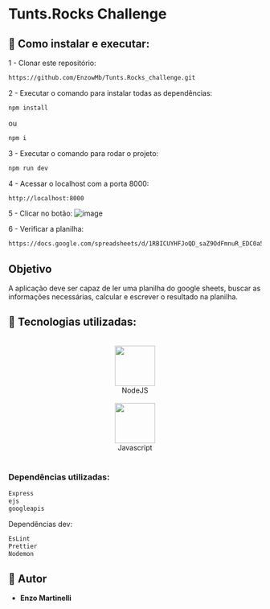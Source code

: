 # Tunts.Rocks Challenge

## 🎲 Como instalar e executar:

1 - Clonar este repositório:

```bash
https://github.com/EnzowMb/Tunts.Rocks_challenge.git
```

2 - Executar o comando para instalar todas as dependências:

```bash
npm install
```
ou
```bash
npm i
```

3 - Executar o comando para rodar o projeto:
```bash
npm run dev
```

4 - Acessar o localhost com a porta 8000:
```bash
http://localhost:8000
```

5 - Clicar no botão:
![image](https://github.com/EnzowMb/Tunts.Rocks_challenge/assets/89809584/377012ff-7271-4a5b-b33b-471ba5c00dfc)

6 - Verificar a planilha:
```bash
https://docs.google.com/spreadsheets/d/1RBICUYHFJoQD_saZ9OdFmnuR_EDC0a5uPiqBftzb_ds/edit?usp=sharing
```

## Objetivo

A aplicação deve ser capaz de ler uma planilha do google sheets, buscar as informações necessárias, calcular e escrever o  resultado na planilha.

## 🔨 Tecnologias utilizadas:

<br>
<div align="center">
  <img src="https://media0.giphy.com/media/kdFc8fubgS31b8DsVu/giphy.gif?cid=6c09b952dhwk9bqgz0bqz22reneg02ieh74gta1xqkvera4t&ep=v1_stickers_related&rid=giphy.gif&ct=s" width="80px"><br>NodeJS<br><br>
  <img src="https://media.giphy.com/media/ln7z2eWriiQAllfVcn/giphy.gif" width="80px"><br>Javascript<br><br>
</div>

### Dependências utilizadas:

```bash
Express
ejs
googleapis
```

Dependências dev:
```bash
EsLint
Prettier
Nodemon
```

## 👥 Autor

- **Enzo Martinelli**
